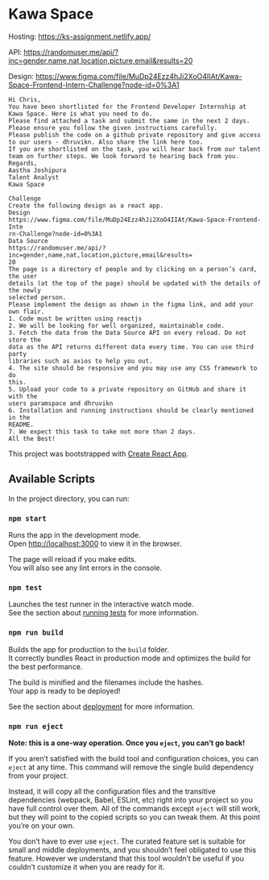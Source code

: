 # Kawa Space

Hosting: https://ks-assignment.netlify.app/

API: https://randomuser.me/api/?inc=gender,name,nat,location,picture,email&results=20

Design: https://www.figma.com/file/MuDp24Ezz4hJi2XoO4IIAt/Kawa-Space-Frontend-Intern-Challenge?node-id=0%3A1

```
Hi Chris,
You have been shortlisted for the Frontend Developer Internship at Kawa Space. Here is what you need to do.
Please find attached a task and submit the same in the next 2 days. Please ensure you follow the given instructions carefully.
Please publish the code on a github private repository and give access to our users - dhruvikn. Also share the link here too.
If you are shortlisted on the task, you will hear back from our talent team on further steps. We look forward to hearing back from you.
Regards,
Aastha Joshipura
Talent Analyst
Kawa Space

Challenge
Create the following design as a react app.
Design
https://www.figma.com/file/MuDp24Ezz4hJi2XoO4IIAt/Kawa-Space-Frontend-Inte
rn-Challenge?node-id=0%3A1
Data Source
https://randomuser.me/api/?inc=gender,name,nat,location,picture,email&results=
20
The page is a directory of people and by clicking on a person’s card, the user
details (at the top of the page) should be updated with the details of the newly
selected person.
Please implement the design as shown in the figma link, and add your own flair.
1. Code must be written using reactjs
2. We will be looking for well organized, maintainable code.
3. Fetch the data from the Data Source API on every reload. Do not store the
data as the API returns different data every time. You can use third party
libraries such as axios to help you out.
4. The site should be responsive and you may use any CSS framework to do
this.
5. Upload your code to a private repository on GitHub and share it with the
users paramspace and dhruvikn
6. Installation and running instructions should be clearly mentioned in the
README.
7. We expect this task to take not more than 2 days.
All the Best!
```

This project was bootstrapped with [Create React App](https://github.com/facebook/create-react-app).

## Available Scripts

In the project directory, you can run:

### `npm start`

Runs the app in the development mode.\
Open [http://localhost:3000](http://localhost:3000) to view it in the browser.

The page will reload if you make edits.\
You will also see any lint errors in the console.

### `npm test`

Launches the test runner in the interactive watch mode.\
See the section about [running tests](https://facebook.github.io/create-react-app/docs/running-tests) for more information.

### `npm run build`

Builds the app for production to the `build` folder.\
It correctly bundles React in production mode and optimizes the build for the best performance.

The build is minified and the filenames include the hashes.\
Your app is ready to be deployed!

See the section about [deployment](https://facebook.github.io/create-react-app/docs/deployment) for more information.

### `npm run eject`

**Note: this is a one-way operation. Once you `eject`, you can’t go back!**

If you aren’t satisfied with the build tool and configuration choices, you can `eject` at any time. This command will remove the single build dependency from your project.

Instead, it will copy all the configuration files and the transitive dependencies (webpack, Babel, ESLint, etc) right into your project so you have full control over them. All of the commands except `eject` will still work, but they will point to the copied scripts so you can tweak them. At this point you’re on your own.

You don’t have to ever use `eject`. The curated feature set is suitable for small and middle deployments, and you shouldn’t feel obligated to use this feature. However we understand that this tool wouldn’t be useful if you couldn’t customize it when you are ready for it.
